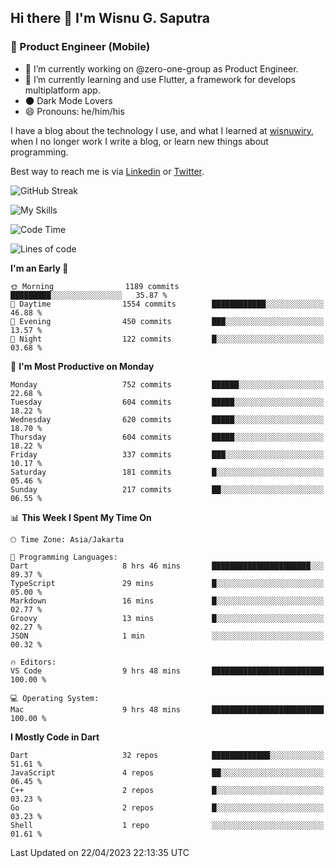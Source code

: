 ## Hi there 👋 I'm Wisnu G. Saputra

### :mobile_phone_off: Product Engineer (Mobile)

- 🔭 I’m currently working on @zero-one-group as Product Engineer.
- 🌱 I’m currently learning and use Flutter, a framework for develops multiplatform app.
- 🌑 Dark Mode Lovers
- 😄 Pronouns: he/him/his

I have a blog about the technology I use, and what I learned at [wisnuwiry](https://wisnuwiry.space/), when I no longer work I write a blog, or learn new things about programming.

Best way to reach me is via [Linkedin](https://www.linkedin.com/in/wisnu-saputra/) or [Twitter](https://twitter.com/wisnuwiry).

![GitHub Streak](https://streak-stats.demolab.com?user=wisnuwiry&theme=dark&hide_border=true)

![My Skills](https://skillicons.dev/icons?i=dart,flutter,kotlin,swift,js,css,neovim,git,linux&perline=5)

<!--START_SECTION:waka-->
![Code Time](http://img.shields.io/badge/Code%20Time-401%20hrs%2052%20mins-blue)

![Lines of code](https://img.shields.io/badge/From%20Hello%20World%20I%27ve%20Written-4.6%20million%20lines%20of%20code-blue)

**I'm an Early 🐤** 

```text
🌞 Morning                1189 commits        █████████░░░░░░░░░░░░░░░░   35.87 % 
🌆 Daytime                1554 commits        ████████████░░░░░░░░░░░░░   46.88 % 
🌃 Evening                450 commits         ███░░░░░░░░░░░░░░░░░░░░░░   13.57 % 
🌙 Night                  122 commits         █░░░░░░░░░░░░░░░░░░░░░░░░   03.68 % 
```
📅 **I'm Most Productive on Monday** 

```text
Monday                   752 commits         ██████░░░░░░░░░░░░░░░░░░░   22.68 % 
Tuesday                  604 commits         █████░░░░░░░░░░░░░░░░░░░░   18.22 % 
Wednesday                620 commits         █████░░░░░░░░░░░░░░░░░░░░   18.70 % 
Thursday                 604 commits         █████░░░░░░░░░░░░░░░░░░░░   18.22 % 
Friday                   337 commits         ███░░░░░░░░░░░░░░░░░░░░░░   10.17 % 
Saturday                 181 commits         █░░░░░░░░░░░░░░░░░░░░░░░░   05.46 % 
Sunday                   217 commits         ██░░░░░░░░░░░░░░░░░░░░░░░   06.55 % 
```


📊 **This Week I Spent My Time On** 

```text
🕑︎ Time Zone: Asia/Jakarta

💬 Programming Languages: 
Dart                     8 hrs 46 mins       ██████████████████████░░░   89.37 % 
TypeScript               29 mins             █░░░░░░░░░░░░░░░░░░░░░░░░   05.00 % 
Markdown                 16 mins             █░░░░░░░░░░░░░░░░░░░░░░░░   02.77 % 
Groovy                   13 mins             █░░░░░░░░░░░░░░░░░░░░░░░░   02.27 % 
JSON                     1 min               ░░░░░░░░░░░░░░░░░░░░░░░░░   00.32 % 

🔥 Editors: 
VS Code                  9 hrs 48 mins       █████████████████████████   100.00 % 

💻 Operating System: 
Mac                      9 hrs 48 mins       █████████████████████████   100.00 % 
```

**I Mostly Code in Dart** 

```text
Dart                     32 repos            █████████████░░░░░░░░░░░░   51.61 % 
JavaScript               4 repos             ██░░░░░░░░░░░░░░░░░░░░░░░   06.45 % 
C++                      2 repos             █░░░░░░░░░░░░░░░░░░░░░░░░   03.23 % 
Go                       2 repos             █░░░░░░░░░░░░░░░░░░░░░░░░   03.23 % 
Shell                    1 repo              ░░░░░░░░░░░░░░░░░░░░░░░░░   01.61 % 
```




 Last Updated on 22/04/2023 22:13:35 UTC
<!--END_SECTION:waka-->
